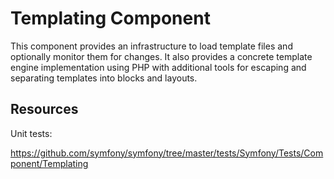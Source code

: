 Templating Component
====================

This component provides an infrastructure to load template files and optionally
monitor them for changes. It also provides a concrete template engine implementation
using PHP with additional tools for escaping and separating templates into blocks
and layouts.

Resources
---------

Unit tests:

https://github.com/symfony/symfony/tree/master/tests/Symfony/Tests/Component/Templating

